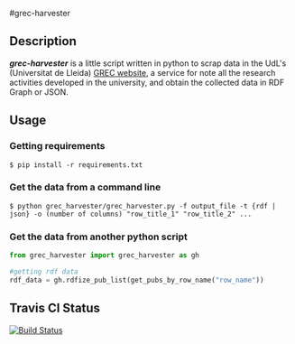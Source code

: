 #grec-harvester

## Description
***grec-harvester*** is a little script written in python to scrap data in the UdL's (Universitat de Lleida) [GREC website](http://webgrec.udl.cat), a service for note all the research activities developed in the university, and obtain the collected data in RDF Graph or JSON.

## Usage
### Getting requirements
`$ pip install -r requirements.txt`

### Get the data from a command line
`$ python grec_harvester/grec_harvester.py -f output_file -t {rdf | json} -o (number of columns) "row_title_1" "row_title_2" ...`

### Get the data from another python script

```python
from grec_harvester import grec_harvester as gh

#getting rdf data
rdf_data = gh.rdfize_pub_list(get_pubs_by_row_name("row_name"))
```

## Travis CI Status
[![Build Status](https://secure.travis-ci.org/davidkaste/grec-harvester.png)](http://travis-ci.org/davidkaste/grec-harvester)